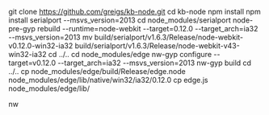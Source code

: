 git clone https://github.com/greigs/kb-node.git
cd kb-node
npm install
npm install serialport --msvs_version=2013
cd node_modules/serialport
node-pre-gyp rebuild --runtime=node-webkit --target=0.12.0  --target_arch=ia32 --msvs_version=2013
mv build/serialport/v1.6.3/Release/node-webkit-v0.12.0-win32-ia32 build/serialport/v1.6.3/Release/node-webkit-v43-win32-ia32
cd ../..
cd node_modules/edge
nw-gyp configure --target=v0.12.0 --target_arch=ia32 --msvs_version=2013
nw-gyp build
cd ../..
cp node_modules/edge/build/Release/edge.node node_modules/edge/lib/native/win32/ia32/0.12.0
cp edge.js node_modules/edge/lib/

nw 